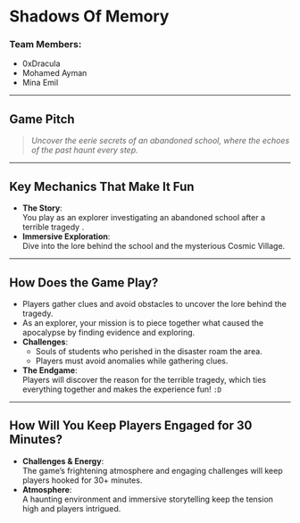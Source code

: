 #  **Shadows Of Memory**  

###  **Team Members:**  
- 0xDracula  
- Mohamed Ayman  
- Mina Emil  

---

##  **Game Pitch**  
> *Uncover the eerie secrets of an abandoned school, where the echoes of the past haunt every step.*

---

## **Key Mechanics That Make It Fun**  
- **The Story**:  
  You play as an explorer investigating an abandoned school after a terrible tragedy .  
- **Immersive Exploration**:  
  Dive into the lore behind the school and the mysterious Cosmic Village.  

---

## **How Does the Game Play?**  
- Players gather clues and avoid obstacles to uncover the lore behind the tragedy.  
- As an explorer, your mission is to piece together what caused the apocalypse by finding evidence and exploring.  
- **Challenges**:  
  - Souls of students who perished in the disaster roam the area.  
  - Players must avoid anomalies while gathering clues.  
- **The Endgame**:  
  Players will discover the reason for the terrible tragedy, which ties everything together and makes the experience fun! `:D`  

---

## **How Will You Keep Players Engaged for 30 Minutes?**  
- **Challenges & Energy**:  
  The game’s frightening atmosphere and engaging challenges will keep players hooked for 30+ minutes.  
- **Atmosphere**:  
  A haunting environment and immersive storytelling keep the tension high and players intrigued.  
